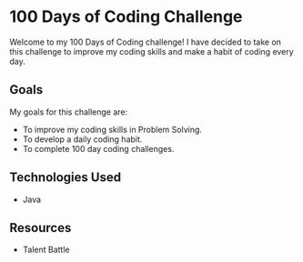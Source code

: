 # 100 Days of Coding Challenge

Welcome to my 100 Days of Coding challenge! I have decided to take on this challenge to improve my coding skills and make a habit of coding every day.
## Goals
My goals for this challenge are:

- To improve my coding skills in Problem Solving.
- To develop a daily coding habit.
- To complete 100 day coding challenges.

## Technologies Used
- Java
## Resources
- Talent Battle
